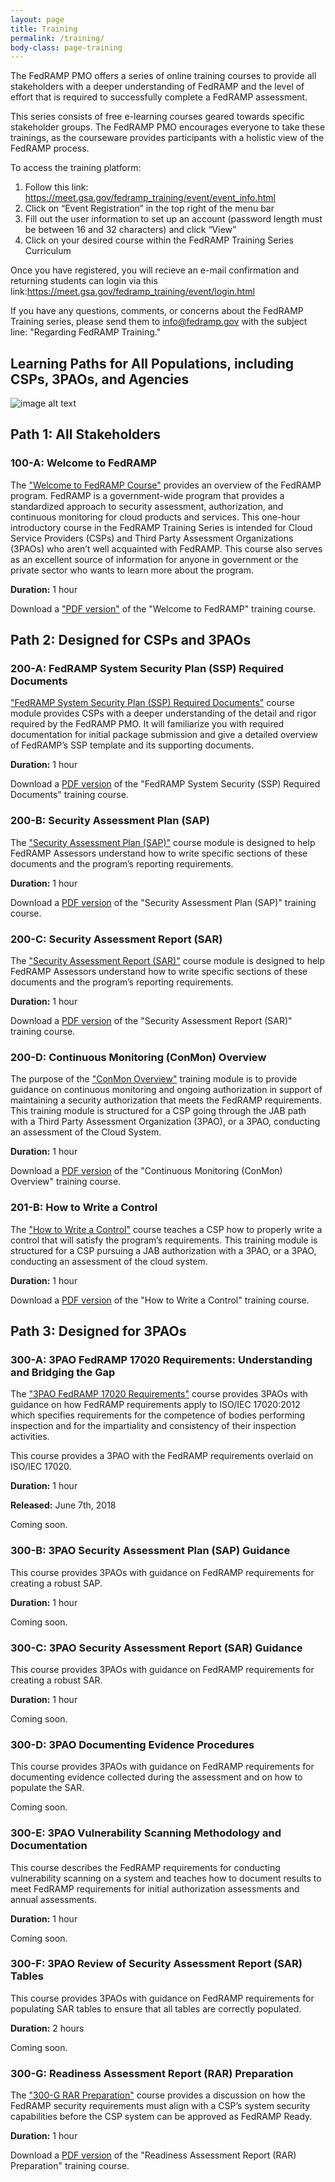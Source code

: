 ```yaml
---
layout: page
title: Training
permalink: /training/
body-class: page-training
---
```



The FedRAMP PMO offers a series of online training courses to provide all stakeholders with a deeper understanding of FedRAMP and the level of effort that is required to successfully complete a FedRAMP assessment.

This series consists of free e-learning courses geared towards specific stakeholder groups. The FedRAMP PMO encourages everyone to take these trainings, as the courseware provides participants with a holistic view of the FedRAMP process.

To access the training platform: 
1. Follow this link: <a href="https://meet.gsa.gov/fedramp_training/event/event_info.html">https://meet.gsa.gov/fedramp_training/event/event_info.html</a>
2. Click on “Event Registration” in the top right of the menu bar
3. Fill out the user information to set up an account (password length must be between 16 and 32 characters) and click “View”
4. Click on your desired course within the FedRAMP Training Series Curriculum  

Once you have registered, you will recieve an e-mail confirmation and returning students can login via this link:<a href="https://meet.gsa.gov/fedramp_training/event/login.html">https://meet.gsa.gov/fedramp_training/event/login.html</a>

If you have any questions, comments, or concerns about the FedRAMP Training series, please send them to <a href="info@fedramp.gov">info@fedramp.gov</a> with the subject line: "Regarding FedRAMP Training."
## Learning Paths for All Populations, including CSPs, 3PAOs, and Agencies

![image alt text](../assets/img/learning-path.png)
<div id="path-one">
<h2>Path 1: All Stakeholders</h2>
		<h3 class="accordion">100-A: Welcome to FedRAMP</h3>
		<div class="panel">
		<p>The <a href="https://meet.gsa.gov/fedramp_training/event/event_info.html">"Welcome to FedRAMP Course"</a> provides an overview of the FedRAMP program. FedRAMP is a government-wide program that provides a standardized approach to security assessment, authorization, and continuous monitoring for cloud products and services. This one-hour introductory course in the FedRAMP Training Series is intended for Cloud Service Providers (CSPs) and Third Party Assessment Organizations (3PAOs) who aren’t well acquainted with FedRAMP. This course also serves as an excellent source of information for anyone in government or the private sector who wants to learn more about the program.</p>

<p><strong>Duration:</strong> 1 hour</p>
		
<p>Download a <a href="{{site.baseurl}}/assets/resources/training/100-A-FedRAMP-Training-Welcome-to-FedRAMP.pdf">"PDF version"</a> of the "Welcome to FedRAMP" training course.</p>
</div>
</div>
<div id="path-two">
<h2>Path 2: Designed for CSPs and 3PAOs</h2>
		<h3 class="accordion">200-A: FedRAMP System Security Plan (SSP) Required Documents</h3>
			<div class="panel">
			<p><a href="https://meet.gsa.gov/fedramp_training/event/event_info.html">"FedRAMP System Security Plan (SSP) Required Documents"</a> course module provides CSPs with a deeper understanding of the detail and rigor required by the FedRAMP PMO. It will familiarize you with required documentation for initial package submission and give a detailed overview of FedRAMP’s SSP template and its supporting documents.</p>

<p><strong>Duration:</strong> 1 hour</p>

<p>Download a <a href="{{site.baseurl}}/assets/resources/training/200-A-FedRAMP-Training-FedRAMP-System-Security-Plan-SSP-Required-Documents.pdf">PDF version</a> of the "FedRAMP System Security (SSP) Required Documents" training course.</p>
</div>

<h3 class="accordion">200-B: Security Assessment Plan (SAP)</h3>
<div class="panel">
<p>The <a href="https://www.youtube.com/watch?v=k4IfvfqrZic">"Security Assessment Plan (SAP)"</a> course module is designed to help FedRAMP Assessors understand how to write specific sections of these documents and the program’s reporting requirements.</p>

<p><strong>Duration:</strong> 1 hour</p>

<p>Download a <a href="{{site.baseurl}}/assets/resources/training/200-B-FedRAMP-Training-Security-Assessment-Plan-SAP.pdf">PDF version</a> of the "Security Assessment Plan (SAP)" training course.</p>
</div>

<h3 class="accordion">200-C: Security Assessment Report (SAR)</h3>
<div class="panel">
<p>The <a href="https://meet.gsa.gov/fedramp_training/event/event_info.html">"Security Assessment Report (SAR)"</a> course module is designed to help FedRAMP Assessors understand how to write specific sections of these documents and the program’s reporting requirements.</p>

<p><strong>Duration:</strong> 1 hour</p>

<p>Download a <a href="{{site.baseurl}}/assets/resources/training/200-C-FedRAMP-Training-Security-Assessment-Report-SAR.pdf">PDF version</a> of the "Security Assessment Report (SAR)" training course.</p>
</div>

<h3 class="accordion">200-D: Continuous Monitoring (ConMon) Overview</h3>
<div class="panel">
<p>The purpose of the <a href="https://meet.gsa.gov/fedramp_training/event/event_info.html">"ConMon Overview"</a> training module is to provide guidance on continuous monitoring and ongoing authorization in support of maintaining a security authorization that meets the FedRAMP requirements. This training module is structured for a CSP going through the JAB path with a Third Party Assessment Organization (3PAO), or a 3PAO, conducting an assessment of the Cloud System.</p>

<p><strong>Duration:</strong> 1 hour</p>

<p>Download a <a href="{{site.baseurl}}/assets/resources/training/200-D-FedRAMP-Training-Continuous-Monitoring-ConMon-Overview.pdf">PDF version</a> of the "Continuous Monitoring (ConMon) Overview" training course.</p>
</div>

<h3 class="accordion">201-B: How to Write a Control</h3>
<div class="panel">
<p>The <a href="https://meet.gsa.gov/fedramp_training/event/event_info.html">"How to Write a Control"</a> course teaches a CSP how to properly write a control that will satisfy the program’s requirements. This training module is structured for a CSP pursuing a JAB authorization with a 3PAO, or a 3PAO, conducting an assessment of the cloud system.</p>

<p><strong>Duration:</strong> 1 hour</p>

<p>Download a <a href="{{site.baseurl}}/assets/resources/training/201-B-FedRAMP-Training-How-to-Write-a-Control.pdf">PDF version</a> of the "How to Write a Control" training course.</p>
</div>

</div>
<div id="path-three">
<h2>Path 3: Designed for 3PAOs</h2>

<h3 class="accordion">300-A: 3PAO FedRAMP 17020 Requirements: Understanding and Bridging the Gap</h3>
<div class="panel">
	
<p>The <a href="https://meet.gsa.gov/fedramp_training/event/event_info.html">"3PAO FedRAMP 17020 Requirements"</a> course provides 3PAOs with guidance on how FedRAMP requirements apply to ISO/IEC 17020:2012 which specifies requirements for the competence of bodies performing inspection and for the impartiality and consistency of their inspection activities.</p>
	

<p>This course provides a 3PAO with the FedRAMP requirements overlaid on ISO/IEC 17020.</p>

<p><strong>Duration:</strong> 1 hour</p>

<p><strong>Released:</strong> June 7th, 2018</p>

<p>Coming soon.</p>
</div>

<h3 class="accordion">300-B: 3PAO Security Assessment Plan (SAP) Guidance</h3>
<div class="panel">
<p>This course provides 3PAOs with guidance on FedRAMP requirements for creating a robust SAP.</p>

<p><strong>Duration:</strong> 1 hour</p>

<p>Coming soon.</p>
</div>

<h3 class="accordion">300-C: 3PAO Security Assessment Report (SAR) Guidance</h3>
<div class="panel">
<p>This course provides 3PAOs with guidance on FedRAMP requirements for creating a robust SAR.</p>

<p><strong>Duration:</strong> 1 hour</p>

<p>Coming soon.</p>
</div>

<h3 class="accordion">300-D: 3PAO Documenting Evidence Procedures</h3>
<div class="panel">
<p>This course provides 3PAOs with guidance on FedRAMP requirements for documenting evidence collected during the assessment and on how to populate the SAR.</p>

<p>Coming soon.</p>
</div>

<h3 class="accordion">300-E: 3PAO Vulnerability Scanning Methodology and Documentation</h3>
<div class="panel">
<p>This course describes the FedRAMP requirements for conducting vulnerability scanning on a system and teaches how to document results to meet FedRAMP requirements for initial authorization assessments and annual assessments.</p>

<p><strong>Duration:</strong> 1 hour</p>

<p>Coming soon.</p>
</div>

<h3 class="accordion">300-F: 3PAO Review of Security Assessment Report (SAR) Tables</h3>
<div class="panel">
<p>This course provides 3PAOs with guidance on FedRAMP requirements for populating SAR tables to ensure that all tables are correctly populated.</p>

<p><strong>Duration:</strong> 2 hours</p>

<p>Coming soon.</p>
</div>

<h3 class="accordion">300-G: Readiness Assessment Report (RAR) Preparation</h3>
<div class="panel">
<p>The <a href="https://meet.gsa.gov/fedramp_training/event/event_info.html">"300-G RAR Preparation"</a> course provides a discussion on how the FedRAMP security requirements must align with a CSP’s system security capabilities before the CSP system can be approved as FedRAMP Ready.</p>

<p><strong>Duration:</strong> 1 hour</p>

<p>Download a <a href="{{site.baseurl}}/assets/resources/training/300-G_3PAO-Readiness-Assessment-Report-RAR-Preparation.pdf">PDF version</a> of the "Readiness Assessment Report (RAR) Preparation" training course.</p>
</div>

</div>
